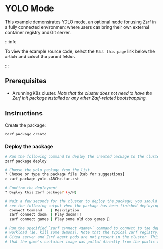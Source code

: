 # YOLO Mode
This example demonstrates YOLO mode, an optional mode for using Zarf in a fully connected environment where users can bring their own external container registry and Git server.

:::info

To view the example source code, select the `Edit this page` link below the article and select the parent folder.

:::


## Prerequisites
- A running K8s cluster. _Note that the cluster does not need to have the Zarf init package installed or any other Zarf-related bootstrapping._

## Instructions
Create the package:
```sh
zarf package create
```

### Deploy the package

```sh
# Run the following command to deploy the created package to the cluster
zarf package deploy

# Choose the yolo package from the list
? Choose or type the package file [tab for suggestions] 
> zarf-package-yolo-<ARCH>.tar.zst

# Confirm the deployment
? Deploy this Zarf package? (y/N) 

# Wait a few seconds for the cluster to deploy the package; you should
# see the following output when the package has been finished deploying:
  Connect Command    | Description
  zarf connect doom  | Play doom!!!
  zarf connect games | Play some old dos games 🦄

# Run the specified `zarf connect <game>` command to connect to the deployed 
# workload (ie. kill some demons). Note that the typical Zarf registry, 
# Gitea server and Zarf agent pods are not present in the cluster. This means 
# that the game's container image was pulled directly from the public registry and the URL was not mutated by Zarf.
```
